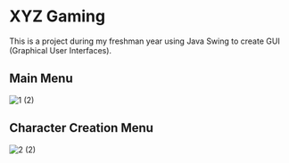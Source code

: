 # XYZ Gaming
This is a project during my freshman year using Java Swing to create GUI (Graphical User Interfaces).

## Main Menu

![1 (2)](https://github.com/adriandotdev/academic-courseworks/assets/63532775/1f779140-c671-4e30-83cf-def6495cabb8)

## Character Creation Menu

![2 (2)](https://github.com/adriandotdev/academic-courseworks/assets/63532775/cab78cad-9460-4e82-ae08-d4736cea97bb)
